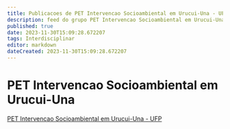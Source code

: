 ```yaml
---
title: Publicacoes de PET Intervencao Socioambiental em Urucui-Una - UFP 
description: feed do grupo PET Intervencao Socioambiental em Urucui-Una - UFP
published: true
date: 2023-11-30T15:09:28.672207
tags: Interdisciplinar
editor: markdown
dateCreated: 2023-11-30T15:09:28.672207
---
```


# PET Intervencao Socioambiental em Urucui-Una
[PET Intervencao Socioambiental em Urucui-Una - UFP](/grupo/220PETIntervencaoSocioambientalemUrucuiUnaUFP.md)